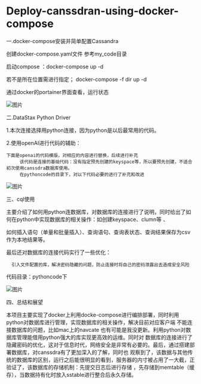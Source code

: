 # Deploy-canssdran-using-docker-compose

 一.docker-compose安装并简单配置Cassandra
 
 创建docker-compose.yaml文件 参考my_code目录
 
启动compose ：docker-compose up -d 

若不是所在位置需进行指定；
docker-compose -f dir up -d


通过docker的portainer界面查看，运行状态

![图片](https://user-images.githubusercontent.com/126040842/225333857-f6da5508-18a5-4e7c-bdd0-572331f18b7c.png)


二.DataStax Python Driver

1.本次连接选择用python连接，因为python是以后最常用的代码。

2.使用openAI进行代码的辅助：

    下面是openai的代码模版，对相应的内容进行替换，后续进行补充
         该代码是连接的基础代码：没有指定预先创建的keyspace等，所以要预先创建，不适合初次使用canssdra数据库使用。
         在pythoncode的目录下，对以下代码必要的进行了补充和改进
![图片](https://user-images.githubusercontent.com/126040842/225366623-20035486-a799-4c5d-9472-eb7a7d4b840a.png)


三、cql使用
  
   主要介绍了如何用python连数据库，对数据库的连接进行了说明，同时给出了如何在python中实现数据库的相关操作：如创建keyspace、clumn等 、
   
   如何插入语句（单量和批量插入）、查询语句、查询表状态、查询结果保存为csv作为本地结果等。
   
   最后还对数据库的连接代码实行了一些优化：
     
      引入文件配置的库，解决密码隐藏的问题，防止连接时将自己的密码泄露出去造成安全风险

  代码目录：pythoncode下
  
  ![图片](https://user-images.githubusercontent.com/126040842/226094834-58b5c13b-47e3-49fc-be70-ce4eb1d1c589.png)

  
四、总结和展望
   
   本项目主要实现了docker上利用docke-compose进行编排部署，同时利用python对数据库进行管理，实现数据库的相关操作，解决目前对应客户端
   不能连接数据库的问题，比如mac上的navcate 也有可能是我没更新。利用python对数据库管理能借用python强大的库实现更高效的运维。同时对
   数据库的连接进行了隐藏密码的优化，这对于信息时代，网络安全是非常有必要的。最后，通过搭建部署数据库，对canssdra有了更加深入的了解，同时也
   观察到了，该数据与其他传统的数据库的区别，运行之后能很明显的看到，服务器的内寸被占用了一大截，正验证了，该数据库的存储机制：先提交日志后进行存储
   ，先存储到memtable（缓存），当数据持有化时放入sstable进行整合后永久存储。
   
   
   






